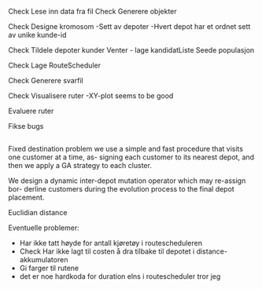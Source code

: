 Check Lese inn data fra fil
Check Generere objekter

Check Designe kromosom
-Sett av depoter
-Hvert depot har et ordnet sett av unike kunde-id

Check Tildele depoter kunder
Venter - lage kandidatListe
Seede populasjon

Check Lage RouteScheduler

Check Generere svarfil

Check Visualisere ruter
-XY-plot seems to be good


Evaluere ruter

Fikse bugs


##
Fixed destination problem
we use a simple and fast procedure that visits one customer at a time, as-
signing each customer to its nearest depot, and then we apply a GA strategy to each
cluster.

We design a dynamic inter-depot mutation operator which may re-assign bor-
derline customers during the evolution process to the final depot placement.

Euclidian distance

Eventuelle problemer:
- Har ikke tatt høyde for antall kjøretøy i routescheduleren
- Check Har ikke lagt til costen å dra tilbake til depotet i distance-akkumulatoren
- Gi farger til rutene
- det er noe hardkoda for duration elns i routescheduler tror jeg
